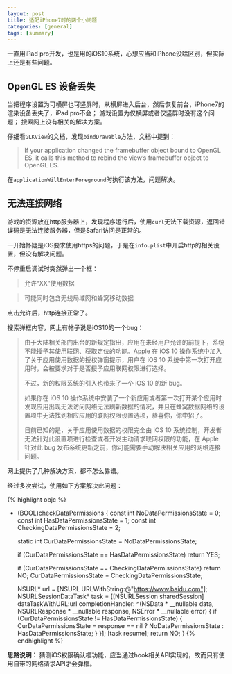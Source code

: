 ```yaml
---
layout: post
title: 适配iPhone7时的两个小问题
categories: [general]
tags: [summary]
---
```


一直用iPad pro开发，也是用的iOS10系统，心想应当和iPhone没啥区别，但实际上还是有些问题。

## OpenGL ES 设备丢失
当把程序设置为可横屏也可竖屏时，从横屏进入后台，然后恢复前台，iPhone7的渲染设备丢失了，iPad pro不会；
游戏设置为仅横屏或者仅竖屏时没有这个问题；
搜索网上没有相关的解决方案。

仔细看`GLKView`的文档，发现`bindDrawable`方法，文档中提到：

> If your application changed the framebuffer object bound to OpenGL ES, it calls this method to rebind the view’s framebuffer object to OpenGL ES.

在`applicationWillEnterForeground`时执行该方法，问题解决。

## 无法连接网络
游戏的资源放在http服务器上，发现程序运行后，使用`curl`无法下载资源，返回错误码是无法连接服务器，但是Safari访问是正常的。

一开始怀疑是iOS要求使用https的问题，于是在`info.plist`中开启http的相关设置，但没有解决问题。

不停重启调试时突然弹出一个框： 

>允许“XX”使用数据

>可能同时包含无线局域网和蜂窝移动数据

点击允许后，http连接正常了。

搜索弹框内容，网上有帖子说是iOS10的一个bug：
 
> 由于大陆相关部门出台的新规定指出，应用在未经用户允许的前提下，系统不能授予其使用联网、获取定位的功能。Apple 在 iOS 10 操作系统中加入了关于应用使用数据的授权弹窗提示，用户在 iOS 10 系统中第一次打开应用时，会被要求对于是否授予应用联网权限进行选择。
> 
> 不过，新的权限系统的引入也带来了一个 iOS 10 的新 bug。
> 
> 如果你在 iOS 10 操作系统中安装了一个新应用或者第一次打开某个应用时发现应用出现无法访问网络无法刷新数据的情况，并且在蜂窝数据网络的设置项中无法找到相应应用的联网权限设置选项，恭喜你，你中招了。
> 
> 目前已知的是，关于应用使用数据的权限完全由 iOS 10 系统控制，开发者无法针对此设置项进行检查或者开发主动请求联网权限的功能，在 Apple 针对此 bug 发布系统更新之前，你可能需要手动解决相关应用的网络连接问题。

网上提供了几种解决方案，都不怎么靠谱。

经过多次尝试，使用如下方案解决此问题：

{% highlight objc %}
- (BOOL)checkDataPermissions
{
    const int NoDataPermissionsState = 0;
    const int HasDataPermissionsState = 1;
    const int CheckingDataPermissionsState = 2;
    
    static int CurDataPermissionsState = NoDataPermissionsState;
    
    if (CurDataPermissionsState == HasDataPermissionsState)
        return YES;
    
    if (CurDataPermissionsState == CheckingDataPermissionsState)
        return NO;
    CurDataPermissionsState = CheckingDataPermissionsState;
    
    NSURL* url = [NSURL URLWithString:@"https://www.baidu.com"];
    NSURLSessionDataTask* task = [[NSURLSession sharedSession] dataTaskWithURL:url completionHandler:
        ^(NSData * __nullable data, NSURLResponse * __nullable response, NSError * __nullable error) {
            if (CurDataPermissionsState != HasDataPermissionsState)
            {
                CurDataPermissionsState = response == nil ? NoDataPermissionsState : HasDataPermissionsState;
            }
        }];
    [task resume];
    return NO;
}
{% endhighlight %}

**思路说明：** 猜测iOS权限确认框功能，应当通过hook相关API实现的，故而只有使用自带的网络请求API才会弹框。